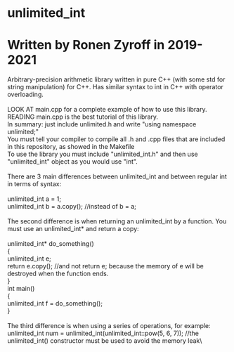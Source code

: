 # unlimited_int
# Written by Ronen Zyroff in 2019-2021
Arbitrary-precision arithmetic library written in pure C++ (with some std for string manipulation) for C++. Has similar syntax to int in C++ with operator overloading.\
\
LOOK AT main.cpp for a complete example of how to use this library. READING main.cpp is the best tutorial of this library.\
In summary: just include unlimited.h and write "using namespace unlimited;"
\
You must tell your compiler to compile all .h and .cpp files that are included in this repository, as showed in the Makefile\
To use the library you must include "unlimited_int.h" and then use "unlimited_int" object as you would use "int".\
\
There are 3 main differences between unlimited_int and between regular int in terms of syntax:\
\
unlimited_int a = 1;\
unlimited_int b = a.copy(); //instead of b = a;\
\
The second difference is when returning an unlimited_int by a function. You must use an unlimited_int* and return a copy:\
\
unlimited_int* do_something()\
{\
  unlimited_int e;\
  return e.copy(); //and not return e; because the memory of e will be destroyed when the function ends.\
}\
int main()\
{\
  unlimited_int f = do_something();\
}\
\
The third difference is when using a series of operations, for example:\
unlimited_int num = unlimited_int(unlimited_int::pow(5, 6, 7)); //the unlimited_int() constructor must be used to avoid the memory leak\
